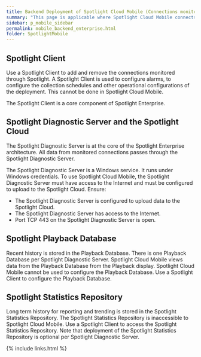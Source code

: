 ```yaml
---
title: Backend Deployment of Spotlight Cloud Mobile (Connections monitored through Spotlight Enterprise)
summary: "This page is applicable where Spotlight Cloud Mobile connects to a Spotlight Enterprise deployment."
sidebar: p_mobile_sidebar
permalink: mobile_backend_enterprise.html
folder: SpotlightMobile
---
```




## Spotlight Client

Use a Spotlight Client to add and remove the connections monitored through Spotlight. A Spotlight Client is used to configure alarms, to configure the collection schedules and other operational configurations of the deployment. This cannot be done in Spotlight Cloud Mobile.

The Spotlight Client is a core component of Spotlight Enterprise.

## Spotlight Diagnostic Server and the Spotlight Cloud

The Spotlight Diagnostic Server is at the core of the Spotlight Enterprise architecture. All data from monitored connections passes through the Spotlight Diagnostic Server.

The Spotlight Diagnostic Server is a Windows service. It runs under Windows credentials. To use Spotlight Cloud Mobile, the Spotlight Diagnostic Server must have access to the Internet and must be configured to upload to the Spotlight Cloud. Ensure:

* The Spotlight Diagnostic Server is configured to upload data to the Spotlight Cloud.
* The Spotlight Diagnostic Server has access to the Internet.
* Port TCP 443 on the Spotlight Diagnostic Server is open.

## Spotlight Playback Database

Recent history is stored in the Playback Database. There is one Playback Database per Spotlight Diagnostic Server. Spotlight Cloud Mobile views data from the Playback Database from the Playback display. Spotlight Cloud Mobile cannot be used to configure the Playback Database. Use a Spotlight Client to configure the Playback Database.

## Spotlight Statistics Repository

Long term history for reporting and trending is stored in the Spotlight Statistics Repository. The Spotlight Statistics Repository is inaccessible to Spotlight Cloud Mobile. Use a Spotlight Client to access the Spotlight Statistics Repository. Note that deployment of the Spotlight Statistics Repository is optional per Spotlight Diagnostic Server.



{% include links.html %}
